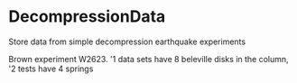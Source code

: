 # DecompressionData
Store data from simple decompression earthquake experiments

Brown experiment W2623. '1 data sets have 8 beleville disks in the column, '2 tests have 4 springs
